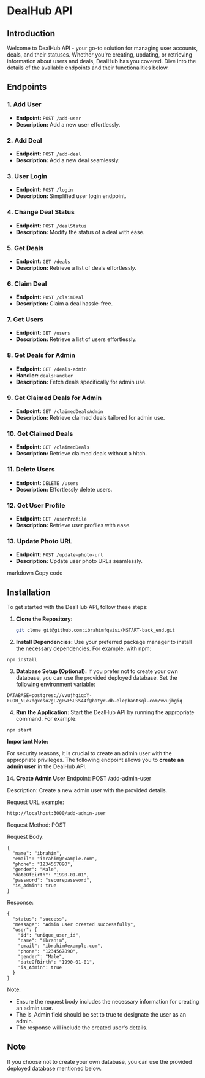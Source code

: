 # DealHub API

## Introduction
Welcome to DealHub API - your go-to solution for managing user accounts, deals, and their statuses. Whether you're creating, updating, or retrieving information about users and deals, DealHub has you covered. Dive into the details of the available endpoints and their functionalities below.

## Endpoints

### 1. Add User
- **Endpoint:** `POST /add-user`
- **Description:** Add a new user effortlessly.

### 2. Add Deal
- **Endpoint:** `POST /add-deal`
- **Description:** Add a new deal seamlessly.

### 3. User Login
- **Endpoint:** `POST /login`
- **Description:** Simplified user login endpoint.

### 4. Change Deal Status
- **Endpoint:** `POST /dealStatus`
- **Description:** Modify the status of a deal with ease.

### 5. Get Deals
- **Endpoint:** `GET /deals`
- **Description:** Retrieve a list of deals effortlessly.

### 6. Claim Deal
- **Endpoint:** `POST /claimDeal`
- **Description:** Claim a deal hassle-free.

### 7. Get Users
- **Endpoint:** `GET /users`
- **Description:** Retrieve a list of users effortlessly.

### 8. Get Deals for Admin
- **Endpoint:** `GET /deals-admin`
- **Handler:** `dealsHandler`
- **Description:** Fetch deals specifically for admin use.

### 9. Get Claimed Deals for Admin
- **Endpoint:** `GET /claimedDealsAdmin`
- **Description:** Retrieve claimed deals tailored for admin use.

### 10. Get Claimed Deals
- **Endpoint:** `GET /claimedDeals`
- **Description:** Retrieve claimed deals without a hitch.

### 11. Delete Users
- **Endpoint:** `DELETE /users`
- **Description:** Effortlessly delete users.

### 12. Get User Profile
- **Endpoint:** `GET /userProfile`
- **Description:** Retrieve user profiles with ease.

### 13. Update Photo URL
- **Endpoint:** `POST /update-photo-url`
- **Description:** Update user photo URLs seamlessly.

markdown
Copy code
## Installation

To get started with the DealHub API, follow these steps:

1. **Clone the Repository:**
   ```bash
   git clone git@github.com:ibrahimfqaisi/MSTART-back_end.git
2. **Install Dependencies:**
Use your preferred package manager to install the necessary dependencies. For example, with npm:

```
npm install
```
3. **Database Setup (Optional):**
If you prefer not to create your own database, you can use the provided deployed database. Set the following environment variable:

```
DATABASE=postgres://vvujhgiq:Y-FuOH_NLe7dgxcso2gLZg0wFSLSS44f@batyr.db.elephantsql.com/vvujhgiq
```
4. **Run the Application:**
Start the DealHub API by running the appropriate command. For example:

```
npm start
```
**Important Note:**

For security reasons, it is crucial to create an admin user with the appropriate privileges. The following endpoint allows you to **create an admin user** in the DealHub API.

14. **Create Admin User**
Endpoint: POST /add-admin-user

Description: Create a new admin user with the provided details.

Request URL example:

```
http://localhost:3000/add-admin-user
```
Request Method: POST

Request Body:

```
{
  "name": "ibrahim",
  "email": "ibrahim@example.com",
  "phone": "1234567890",
  "gender": "Male",
  "dateOfBirth": "1990-01-01",
  "password": "securepassword",
  "is_Admin": true
}
```
Response:

```
{
  "status": "success",
  "message": "Admin user created successfully",
  "user": {
    "id": "unique_user_id",
    "name": "ibrahim",
    "email": "ibrahim@example.com",
    "phone": "1234567890",
    "gender": "Male",
    "dateOfBirth": "1990-01-01",
    "is_Admin": true
  }
}
```
Note:

- Ensure the request body includes the necessary information for creating an admin user.
- The is_Admin field should be set to true to designate the user as an admin.
- The response will include the created user's details.
## Note
If you choose not to create your own database, you can use the provided deployed database mentioned below.